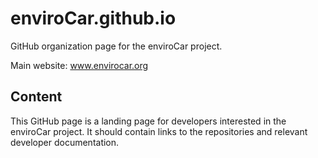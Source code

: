 enviroCar.github.io
===================

GitHub organization page for the enviroCar project.

Main website: www.envirocar.org


Content
-------

This GitHub page is a landing page for developers interested in the enviroCar project. It should contain links to the repositories and relevant developer documentation.
